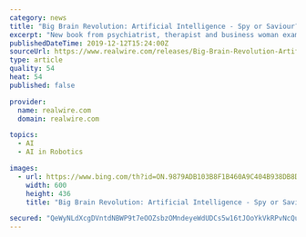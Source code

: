 ```yaml
---
category: news
title: "Big Brain Revolution: Artificial Intelligence - Spy or Saviour?"
excerpt: "New book from psychiatrist, therapist and business woman examines the good, the bad, and the potentially ugly effects of machine learning on the human mind Released today, The Big Brain Revolution shows the impact of Artificial Intelligence (AI ... in everything from restoring memory loss to robot parents. Readers will also discover ..."
publishedDateTime: 2019-12-12T15:24:00Z
sourceUrl: https://www.realwire.com/releases/Big-Brain-Revolution-Artificial-Intelligence-Spy-or-Saviour
type: article
quality: 54
heat: 54
published: false

provider:
  name: realwire.com
  domain: realwire.com

topics:
  - AI
  - AI in Robotics

images:
  - url: https://www.bing.com/th?id=ON.9879ADB103B8F1B460A9C404B938DB8D
    width: 600
    height: 436
    title: "Big Brain Revolution: Artificial Intelligence - Spy or Saviour?"

secured: "QeWyNLdXcgDVntdNBWP9t7eOOZsbzOMndeyeWdUDCs5w16tJOoYkVkRPvNcQu2Jvdq6fob2iFb4uRws2cuUCULKAltZyUKGWldx6WwHmk/DPbaDxGu6sBhUR0iGpza063c6ftyfDluRIDuu62Tbbnhf6xuaemhowl0ILaLPgEkNqHNJ6Q1Llpb6TXdH28W1b2hn+cqN59p/X4YU0svJ2Bx+LlZxP8elBCf2OOqTcmLn281h9wFpxFQmgrVcq0EyWRfX9DvB/Dpfo+9ElMMKddw==;JbFjYSRwt96LLp4velqRtQ=="
---
```


